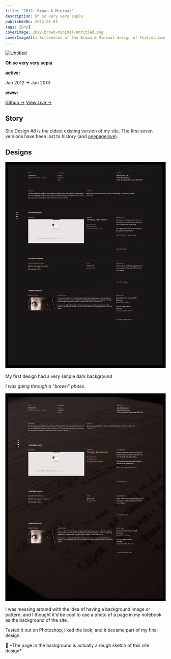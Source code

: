 ```yaml
---
title: "2012: Brown & Mini­mal"
description: Oh so very very sepia
publishedOn: 2012-01-01
tags: [php]
coverImage: 2012-brown-minimal/Untitled.png
coverImageAlt: Screenshot of the Brown & Minimal design of thalida.com, featuring a sepia-toned background and minimalistic layout.
---
```


![Untitled](2012-brown-minimal/Untitled.png)

**Oh so very very sepia**

**active:**

Jan 2012 → Jan 2013

**www:**

[Github →](https://github.com/thalida/thalida.com/tree/v-2012)   [View Live →](https://2012.v.thalida.com)

## Story

Site Design #8 is the oldest existing version of my site. The first seven versions have been lost to history (and [onepagelove](https://onepagelove.com/thalida)).

## **Designs**

![Untitled](2012-brown-minimal/Untitled%201.png)

My first design had a very simple dark background

*I was going through a “brown” phase.*

![Untitled](2012-brown-minimal/Untitled%202.png)

I was messing around with the idea of having a background image or pattern, and I thought it'd be cool to use a photo of a page in my notebook as the background of the site.

Tested it out on Photoshop, liked the look, and it became part of my final design.

<aside>
👄 *The page in the background is actually a rough sketch of this site design*

</aside>
